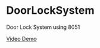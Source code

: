 # DoorLockSystem
Door Lock System using 8051

[Video Demo](https://www.youtube.com/watch?v=btVIYm98-vU)
